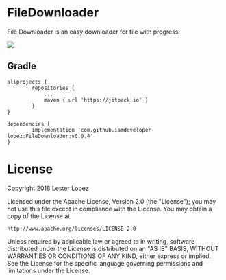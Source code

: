# FileDownloader
File Downloader is an easy downloader for file with progress.

[![](https://jitpack.io/v/iamdeveloper-lopez/FileDownloader.svg)](https://jitpack.io/#iamdeveloper-lopez/FileDownloader)

## Gradle
```
allprojects {
        repositories {
            ...
            maven { url 'https://jitpack.io' }
        }
}
```
```
dependencies {
        implementation 'com.github.iamdeveloper-lopez:FileDownloader:v0.0.4'
}
```

# License
Copyright 2018 Lester Lopez

Licensed under the Apache License, Version 2.0 (the "License");
you may not use this file except in compliance with the License.
You may obtain a copy of the License at

    http://www.apache.org/licenses/LICENSE-2.0

Unless required by applicable law or agreed to in writing, software
distributed under the License is distributed on an "AS IS" BASIS,
WITHOUT WARRANTIES OR CONDITIONS OF ANY KIND, either express or implied.
See the License for the specific language governing permissions and
limitations under the License.